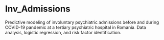 # Inv_Admissions
Predictive modeling of involuntary psychiatric admissions before and during COVID-19 pandemic at a tertiary psychiatric hospital in Romania. Data analysis, logistic regression, and risk factor identification.
